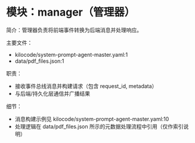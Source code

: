 # 模块：manager（管理器）

简介：管理器负责将前端事件转换为后端消息并处理响应。

主要文件：
- kilocode/system-prompt-agent-master.yaml:1
- data/pdf_files.json:1

职责：
- 接收事件总线消息并构建请求（包含 request_id, metadata）
- 与后端/持久化层通信并广播结果

细节：
- 消息构建示例见 kilocode/system-prompt-agent-master.yaml:10
- 处理逻辑在 data/pdf_files.json 所示的元数据处理流程中引用（仅作索引说明）